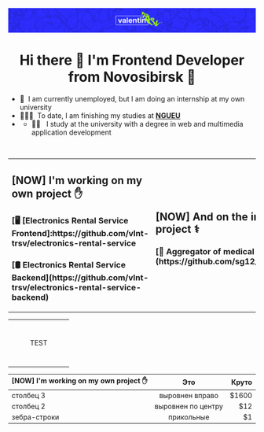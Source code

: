 <img src="./images/logo.png" alt="vlnt-trsv" align="center"/>

<h1 align="center">Hi there 👋 I'm Frontend Developer from Novosibirsk 🌇</h1>

- 💼 &nbsp;I am currently unemployed, but I am doing an internship at my own university
- 👨🏻‍🎓 &nbsp;To date, I am finishing my studies at **[NGUEU](https://nsuem.ru/index.php)**
- - 👨‍💻 &nbsp; I study at the university with a degree in web and multimedia application development

<br>

<table width="100%">
  <tr>
    <td width="100%">
      <h2 align="left">[NOW] I'm working on my own project ✋</h2>
        <h3>[🖥️ [Electronics Rental Service Frontend]:https://github.com/vlnt-trsv/electronics-rental-service
        <h3>[🛢️ Electronics Rental Service Backend](https://github.com/vlnt-trsv/electronics-rental-service-backend)</h3>
    </td>
    <td width="100%">
      <h2 align="left">[NOW] And on the internship project ⚕️</h2>
        <h3>[🏥 Aggregator of medical services](https://github.com/sg12/plasticFront)</h3>
    </td>
  <tr>
</table>

<table width='100%'>
  <tr>
    <td align="center" width="110" height="90">
        TEST
    </td>
  </tr> 
</table>

| [NOW] I'm working on my own project ✋       | Это                | Круто |
| -------------------------------------------- |:------------------:| -----:|
| столбец 3                                    | выровнен вправо    | $1600 |
| столбец 2                                    | выровнен по центру |   $12 |
| зебра-строки                                 | прикольные         |    $1 |

<br>
